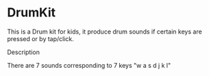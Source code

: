 # DrumKit
This is a Drum kit for kids, it produce drum sounds if certain keys are pressed or by tap/click.

Description

There are 7 sounds corresponding to 7 keys "w a s d j k l"
